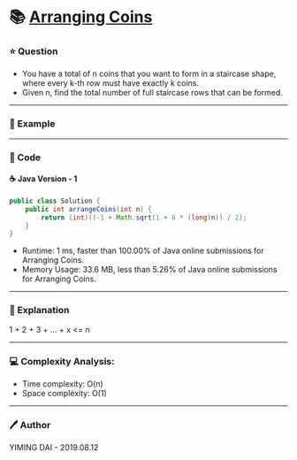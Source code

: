# :books: [Arranging Coins](https://leetcode.com/problems/arranging-coins/)

### :star: Question

- You have a total of n coins that you want to form in a staircase shape, where every k-th row must have exactly k coins.
- Given n, find the total number of full staircase rows that can be formed.

--- 

### :car: Example



---

### :hammer: Code

#### :coffee: Java Version - 1

```java
public class Solution {
    public int arrangeCoins(int n) {
        return (int)((-1 + Math.sqrt(1 + 8 * (long)n)) / 2);
    }
}
```

- Runtime: 1 ms, faster than 100.00% of Java online submissions for Arranging Coins.
- Memory Usage: 33.6 MB, less than 5.26% of Java online submissions for Arranging Coins.


---

### :pencil: Explanation

1 + 2 + 3 + ... + x <= n

---

### :computer: Complexity Analysis:

- Time complexity: O(n)
- Space complexity: O(1)

---

### :pen: Author

YIMING DAI - 2019.08.12
